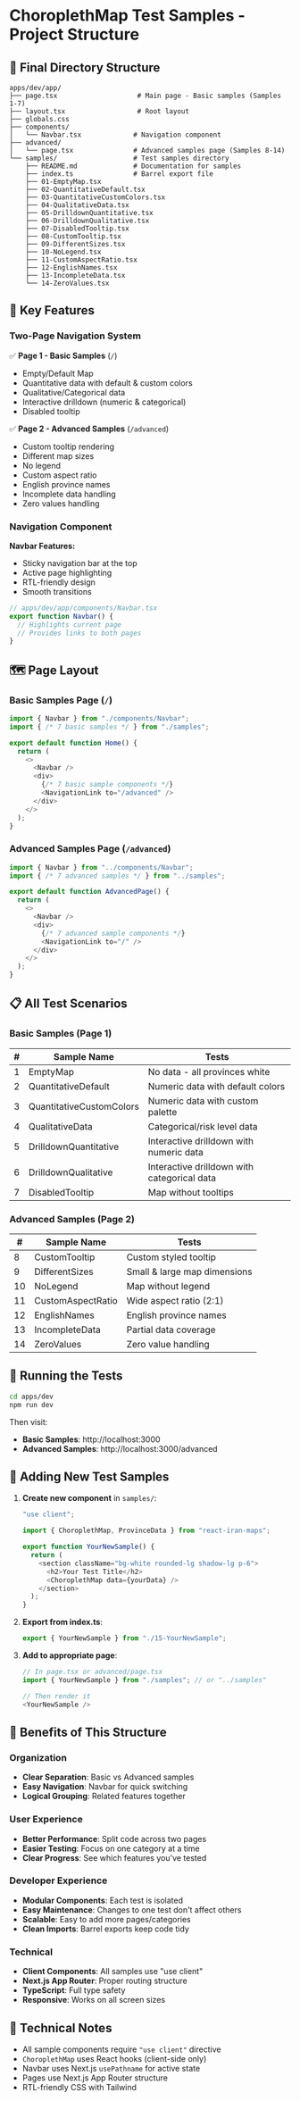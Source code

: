 # ChoroplethMap Test Samples - Project Structure

## 📁 Final Directory Structure

```
apps/dev/app/
├── page.tsx                    # Main page - Basic samples (Samples 1-7)
├── layout.tsx                  # Root layout
├── globals.css
├── components/
│   └── Navbar.tsx             # Navigation component
├── advanced/
│   └── page.tsx               # Advanced samples page (Samples 8-14)
└── samples/                   # Test samples directory
    ├── README.md              # Documentation for samples
    ├── index.ts               # Barrel export file
    ├── 01-EmptyMap.tsx
    ├── 02-QuantitativeDefault.tsx
    ├── 03-QuantitativeCustomColors.tsx
    ├── 04-QualitativeData.tsx
    ├── 05-DrilldownQuantitative.tsx
    ├── 06-DrilldownQualitative.tsx
    ├── 07-DisabledTooltip.tsx
    ├── 08-CustomTooltip.tsx
    ├── 09-DifferentSizes.tsx
    ├── 10-NoLegend.tsx
    ├── 11-CustomAspectRatio.tsx
    ├── 12-EnglishNames.tsx
    ├── 13-IncompleteData.tsx
    └── 14-ZeroValues.tsx
```

## 🎯 Key Features

### Two-Page Navigation System

✅ **Page 1 - Basic Samples** (`/`)

- Empty/Default Map
- Quantitative data with default & custom colors
- Qualitative/Categorical data
- Interactive drilldown (numeric & categorical)
- Disabled tooltip

✅ **Page 2 - Advanced Samples** (`/advanced`)

- Custom tooltip rendering
- Different map sizes
- No legend
- Custom aspect ratio
- English province names
- Incomplete data handling
- Zero values handling

### Navigation Component

**Navbar Features:**

- Sticky navigation bar at the top
- Active page highlighting
- RTL-friendly design
- Smooth transitions

```typescript
// apps/dev/app/components/Navbar.tsx
export function Navbar() {
  // Highlights current page
  // Provides links to both pages
}
```

## 🗺️ Page Layout

### Basic Samples Page (`/`)

```typescript
import { Navbar } from "./components/Navbar";
import { /* 7 basic samples */ } from "./samples";

export default function Home() {
  return (
    <>
      <Navbar />
      <div>
        {/* 7 basic sample components */}
        <NavigationLink to="/advanced" />
      </div>
    </>
  );
}
```

### Advanced Samples Page (`/advanced`)

```typescript
import { Navbar } from "../components/Navbar";
import { /* 7 advanced samples */ } from "../samples";

export default function AdvancedPage() {
  return (
    <>
      <Navbar />
      <div>
        {/* 7 advanced sample components */}
        <NavigationLink to="/" />
      </div>
    </>
  );
}
```

## 📋 All Test Scenarios

### Basic Samples (Page 1)

| #   | Sample Name              | Tests                                       |
| --- | ------------------------ | ------------------------------------------- |
| 1   | EmptyMap                 | No data - all provinces white               |
| 2   | QuantitativeDefault      | Numeric data with default colors            |
| 3   | QuantitativeCustomColors | Numeric data with custom palette            |
| 4   | QualitativeData          | Categorical/risk level data                 |
| 5   | DrilldownQuantitative    | Interactive drilldown with numeric data     |
| 6   | DrilldownQualitative     | Interactive drilldown with categorical data |
| 7   | DisabledTooltip          | Map without tooltips                        |

### Advanced Samples (Page 2)

| #   | Sample Name       | Tests                        |
| --- | ----------------- | ---------------------------- |
| 8   | CustomTooltip     | Custom styled tooltip        |
| 9   | DifferentSizes    | Small & large map dimensions |
| 10  | NoLegend          | Map without legend           |
| 11  | CustomAspectRatio | Wide aspect ratio (2:1)      |
| 12  | EnglishNames      | English province names       |
| 13  | IncompleteData    | Partial data coverage        |
| 14  | ZeroValues        | Zero value handling          |

## 🚀 Running the Tests

```bash
cd apps/dev
npm run dev
```

Then visit:

- **Basic Samples**: http://localhost:3000
- **Advanced Samples**: http://localhost:3000/advanced

## 📝 Adding New Test Samples

1. **Create new component** in `samples/`:

   ```typescript
   "use client";

   import { ChoroplethMap, ProvinceData } from "react-iran-maps";

   export function YourNewSample() {
     return (
       <section className="bg-white rounded-lg shadow-lg p-6">
         <h2>Your Test Title</h2>
         <ChoroplethMap data={yourData} />
       </section>
     );
   }
   ```

2. **Export from index.ts**:

   ```typescript
   export { YourNewSample } from "./15-YourNewSample";
   ```

3. **Add to appropriate page**:

   ```typescript
   // In page.tsx or advanced/page.tsx
   import { YourNewSample } from "./samples"; // or "../samples"

   // Then render it
   <YourNewSample />
   ```

## 🎨 Benefits of This Structure

### Organization

- **Clear Separation**: Basic vs Advanced samples
- **Easy Navigation**: Navbar for quick switching
- **Logical Grouping**: Related features together

### User Experience

- **Better Performance**: Split code across two pages
- **Easier Testing**: Focus on one category at a time
- **Clear Progress**: See which features you've tested

### Developer Experience

- **Modular Components**: Each test is isolated
- **Easy Maintenance**: Changes to one test don't affect others
- **Scalable**: Easy to add more pages/categories
- **Clean Imports**: Barrel exports keep code tidy

### Technical

- **Client Components**: All samples use "use client"
- **Next.js App Router**: Proper routing structure
- **TypeScript**: Full type safety
- **Responsive**: Works on all screen sizes

## 🔧 Technical Notes

- All sample components require `"use client"` directive
- `ChoroplethMap` uses React hooks (client-side only)
- Navbar uses Next.js `usePathname` for active state
- Pages use Next.js App Router structure
- RTL-friendly CSS with Tailwind
